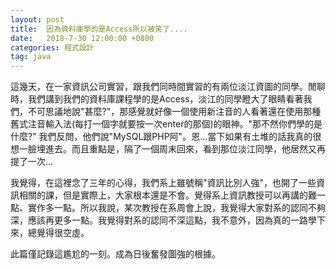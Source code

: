 ```yaml
---
layout: post
title:  因為資料庫學的是Access所以被笑了....
date:   2018-7-30 12:00:00 +0800
categories: 程式設計
tag: java
---
```



這幾天，在一家資訊公司實習，跟我們同時間實習的有兩位淡江資圖的同學。閒聊時，我們講到我們的資料庫課程學的是Access，淡江的同學瞪大了眼睛看著我們，不可思議地說"甚麼?"，那感覺就好像一個使用新注音的人看著還在使用那種舊式注音輸入法(每打一個字就要按一次enter的那個)的眼神。"那不然你們學的是什麼?" 我們反問，他們說"MySQL跟PHP阿"。恩...當下如果有土堆的話我真的很想一臉埋進去。而且重點是，隔了一個周末回來，看到那位淡江同學，他居然又再提了一次...

我覺得，在這裡念了三年的心得，我們系上雖號稱"資訊比別人強"，也開了一些資訊相關的課，但是實際上，大家根本還是不會。覺得系上資訊教授可以再講的難一點、實作多一點。所以我說，某次教授在系周會上說，我覺得大家對系的認同不夠深，應該再更多一點。我覺得對系的認同不深這點，我不意外，因為真的一路學下來，總覺得很空虛。

此篇僅記錄這尷尬的一刻。成為日後奮發圖強的根據。
